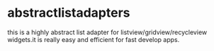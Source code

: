 # abstractlistadapters
this is a highly abstract list adapter for listview/gridview/recycleview widgets.it is really easy and efficient for fast develop apps.
